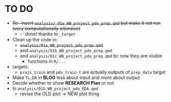 # TO DO

+ ~~Re- insert `analysis/_01a_WB_project_pdo_prep.qmd` but make it not run (very computationally intensive)~~
   + ✅ done! thanks to  `_target` 
+ Clean up the code in: 
   + ~~`analysis/01a_WB_project_pdo_prep.qmd`~~ 
   + and `analysis/01b_WB_project_pdo_prep.qmd` 
   + and `analysis/01c_WB_project_pdo_prep.qmd` bc now they are visible
      + functions in `R/...`
+ targets:
   + `projs_train` and `pdo_train_t` are actually outputs of `prep_data` target 
+ Make `TL;DR` in **BLOG** less about input and more about output   
+ Decide whether to show **RESEARCH Plan** or not
+ In `analysis/01b_WB_project_pdo_EDA.qmd`
   - revise the OLD plot -> NEW plot thing
